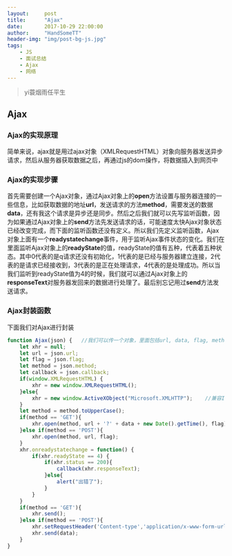 ```yaml
---
layout:     post
title:      "Ajax"
date:       2017-10-29 22:00:00
author:     "HandSomeTT"
header-img: "img/post-bg-js.jpg"
tags:
    - JS
    - 面试总结
    - Ajax
    - 网络
---
```



>yi蓑烟雨任平生


## Ajax

### Ajax的实现原理

简单来说，ajax就是用过ajax对象（XMLRequestHTML）对象向服务器发送异步请求，然后从服务器获取数据之后，再通过js的dom操作，将数据插入到网页中


### Ajax的实现步骤

首先需要创建一个Ajax对象，通过Ajax对象上的**open**方法设置与服务器连接的一些信息，比如获取数据的地址**url**，发送请求的方法**method**，需要发送的数据**data**，还有我这个请求是异步还是同步。然后之后我们就可以先写监听函数，因为如果通过Ajax对象上的**send**方法先发送请求的话，可能速度太快Ajax对象状态已经改变完成，而下面的监听函数还没有定义。所以我们先定义监听函数，Ajax对象上面有一个**readystatechange**事件，用于监听Ajax事件状态的变化。我们在里面监听Ajax对象上的**readyState**的值，readyState的值有五种，代表着五种状态。其中0代表的是q请求还没有初始化，1代表的是已经与服务器建立连接，2代表的是请求已经接收到，3代表的是正在处理请求，4代表的是处理成功。所以当我们监听到readyState值为4的时候，我们就可以通过Ajax对象上的**responseText**对服务器发回来的数据进行处理了。最后别忘记用过**send**方法发送请求。


### Ajax封装函数

下面我们对Ajax进行封装

```js
function Ajax(json) {	//我们可以传一个对象，里面包括url, data, flag, method, callback
	let xhr = null;
	let url = json.url;
	let flag = json.flag;
	let method = json.method;
	let callback = json.callback;
	if(window.XMLRequestHTML) {
		xhr = new window.XMLRequestHTML();
	}else{
		xhr = new window.ActiveXObject("Microsoft.XMLHTTP");	//兼容IE
	}
	let method = method.toUpperCase();
	if(method == 'GET'){
		xhr.open(method, url + '?' + data + new Date().getTime(), flag);	//这里需要添加一个当前时间防止读取缓存
	}else if(method == 'POST'){
		xhr.open(method, url, flag);
	}
	xhr.onreadystatechange = function() {
		if(xhr.readyState == 4) {
			if(xhr.status == 200){
				callback(xhr.responseText);
			}else{
				alert("出错了");
			}
		}
	}
	if(method == 'GET'){
		xhr.send();
	}else if(method == 'POST'){
		xhr.setRequestHeader('Content-type','application/x-www-form-urlencoded');
		xhr.send(data);
	}
}
```


